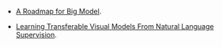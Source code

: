 * [A Roadmap for Big Model](https://arxiv.org/abs/2203.14101).

* [Learning Transferable Visual Models From Natural Language Supervision](https://arxiv.org/abs/2103.00020).
